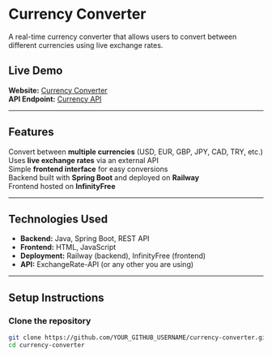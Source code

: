 # Currency Converter 

A real-time currency converter that allows users to convert between different currencies using live exchange rates.

## Live Demo
**Website:** [Currency Converter](http://trader.great-site.net/?i=1)  
**API Endpoint:** [Currency API](https://currency-converter-production-239c.up.railway.app/api/convert?amount=100&from=USD&to=EUR)

---

## Features
  Convert between **multiple currencies** (USD, EUR, GBP, JPY, CAD, TRY, etc.)  
  Uses **live exchange rates** via an external API  
  Simple **frontend interface** for easy conversions  
  Backend built with **Spring Boot** and deployed on **Railway**  
  Frontend hosted on **InfinityFree**  

---

## Technologies Used
- **Backend:** Java, Spring Boot, REST API
- **Frontend:** HTML, JavaScript
- **Deployment:** Railway (backend), InfinityFree (frontend)
- **API:** ExchangeRate-API (or any other you are using)


---

## Setup Instructions
### **Clone the repository**
```sh
git clone https://github.com/YOUR_GITHUB_USERNAME/currency-converter.git
cd currency-converter
